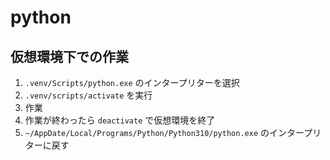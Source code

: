 # python

## 仮想環境下での作業

1. `.venv/Scripts/python.exe` のインタープリターを選択
2. `.venv/scripts/activate` を実行
3. 作業
4. 作業が終わったら `deactivate` で仮想環境を終了
5. `~/AppDate/Local/Programs/Python/Python310/python.exe` のインタープリターに戻す
